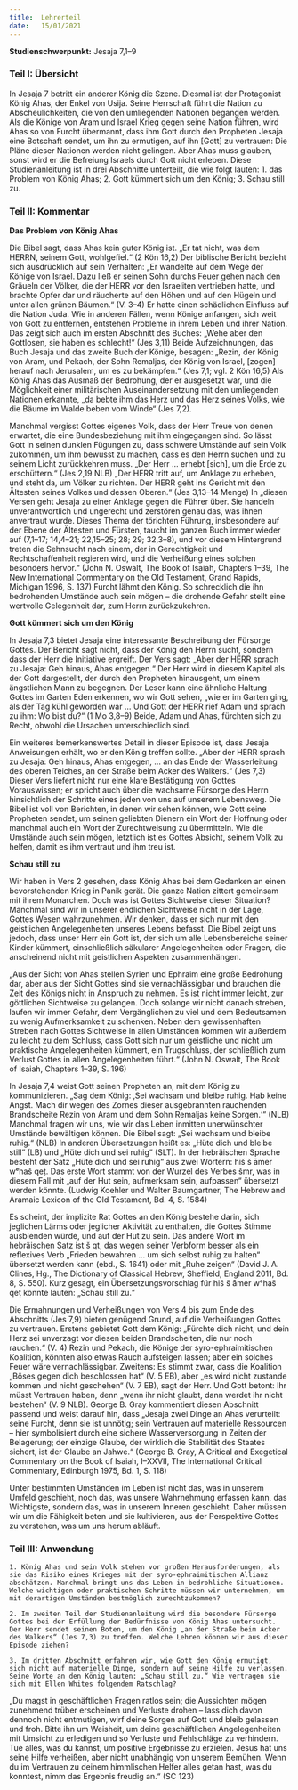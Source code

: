 ```yaml
---
title:  Lehrerteil
date:   15/01/2021
---
```


**Studienschwerpunkt:**
Jesaja 7,1–9

### Teil I: Übersicht

In Jesaja 7 betritt ein anderer König die Szene. Diesmal ist der Protagonist König Ahas, der Enkel von Usija. Seine Herrschaft führt die Nation zu Abscheulichkeiten, die von den umliegenden Nationen begangen werden. Als die Könige von Aram und Israel Krieg gegen seine Nation führen, wird Ahas so von Furcht übermannt, dass ihm Gott durch den Propheten Jesaja eine Botschaft sendet, um ihn zu ermutigen, auf ihn [Gott] zu vertrauen: Die Pläne dieser Nationen werden nicht gelingen. Aber Ahas muss glauben, sonst wird er die Befreiung Israels durch Gott nicht erleben. Diese Studienanleitung ist in drei Abschnitte unterteilt, die wie folgt lauten: 1. das Problem von König Ahas; 2. Gott kümmert sich um den König; 3. Schau still zu.

### Teil II: Kommentar

**Das Problem von König Ahas**

Die Bibel sagt, dass Ahas kein guter König ist. „Er tat nicht, was dem HERRN, seinem Gott, wohlgefiel.“ (2 Kön 16,2) Der biblische Bericht bezieht sich ausdrücklich auf sein Verhalten: „Er wandelte auf dem Wege der Könige von Israel. Dazu ließ er seinen Sohn durchs Feuer gehen nach den Gräueln der Völker, die der HERR vor den Israeliten vertrieben hatte, und brachte Opfer dar und räucherte auf den Höhen und auf den Hügeln und unter allen grünen Bäumen.“ (V. 3–4) Er hatte einen schädlichen Einfluss auf die Nation Juda. Wie in anderen Fällen, wenn Könige anfangen, sich weit von Gott zu entfernen, entstehen Probleme in ihrem Leben und ihrer Nation. Das zeigt sich auch im ersten Abschnitt des Buches: „Wehe aber den Gottlosen, sie haben es schlecht!“ (Jes 3,11) Beide Aufzeichnungen, das Buch Jesaja und das zweite Buch der Könige, besagen: „Rezin, der König von Aram, und Pekach, der Sohn Remaljas, der König von Israel, [zogen] herauf nach Jerusalem, um es zu bekämpfen.“ (Jes 7,1; vgl. 2 Kön 16,5) Als König Ahas das Ausmaß der Bedrohung, der er ausgesetzt war, und die Möglichkeit einer militärischen Auseinandersetzung mit den umliegenden Nationen erkannte, „da bebte ihm das Herz und das Herz seines Volks, wie die Bäume im Walde beben vom Winde“ (Jes 7,2).

Manchmal vergisst Gottes eigenes Volk, dass der Herr Treue von denen erwartet, die eine Bundesbeziehung mit ihm eingegangen sind. So lässt Gott in seinen dunklen Fügungen zu, dass schwere Umstände auf sein Volk zukommen, um ihm bewusst zu machen, dass es den Herrn suchen und zu seinem Licht zurückkehren muss. „Der Herr … erhebt [sich], um die Erde zu erschüttern.“ (Jes 2,19 NLB) „Der HERR tritt auf, um Anklage zu erheben, und steht da, um Völker zu richten. Der HERR geht ins Gericht mit den Ältesten seines Volkes und dessen Oberen.“ (Jes 3,13–14 Menge) In „diesen Versen geht Jesaja zu einer Anklage gegen die Führer über. Sie handeln unverantwortlich und ungerecht und zerstören genau das, was ihnen anvertraut wurde. Dieses Thema der törichten Führung, insbesondere auf der Ebene der Ältesten und Fürsten, taucht im ganzen Buch immer wieder auf (7,1–17; 14,4–21; 22,15–25; 28; 29; 32,3–8), und vor diesem Hintergrund treten die Sehnsucht nach einem, der in Gerechtigkeit und Rechtschaffenheit regieren wird, und die Verheißung eines solchen besonders hervor.“ (John N. Oswalt, The Book of Isaiah, Chapters 1–39, The New International Commentary on the Old Testament, Grand Rapids, Michigan 1996, S. 137) Furcht lähmt den König. So schrecklich die ihn bedrohenden Umstände auch sein mögen – die drohende Gefahr stellt eine wertvolle Gelegenheit dar, zum Herrn zurückzukehren.

**Gott kümmert sich um den König**

In Jesaja 7,3 bietet Jesaja eine interessante Beschreibung der Fürsorge Gottes. Der Bericht sagt nicht, dass der König den Herrn sucht, sondern dass der Herr die Initiative ergreift. Der Vers sagt: „Aber der HERR sprach zu Jesaja: Geh hinaus, Ahas entgegen.“ Der Herr wird in diesem Kapitel als der Gott dargestellt, der durch den Propheten hinausgeht, um einem ängstlichen Mann zu begegnen. Der Leser kann eine ähnliche Haltung Gottes im Garten Eden erkennen, wo wir Gott sehen, „wie er im Garten ging, als der Tag kühl geworden war … Und Gott der HERR rief Adam und sprach zu ihm: Wo bist du?“ (1 Mo 3,8–9) Beide, Adam und Ahas, fürchten sich zu Recht, obwohl die Ursachen unterschiedlich sind.

Ein weiteres bemerkenswertes Detail in dieser Episode ist, dass Jesaja Anweisungen erhält, wo er den König treffen sollte. „Aber der HERR sprach zu Jesaja: Geh hinaus, Ahas entgegen, … an das Ende der Wasserleitung des oberen Teiches, an der Straße beim Acker des Walkers.“ (Jes 7,3) Dieser Vers liefert nicht nur eine klare Bestätigung von Gottes Vorauswissen; er spricht auch über die wachsame Fürsorge des Herrn hinsichtlich der Schritte eines jeden von uns auf unserem Lebensweg. Die Bibel ist voll von Berichten, in denen wir sehen können, wie Gott seine Propheten sendet, um seinen geliebten Dienern ein Wort der Hoffnung oder manchmal auch ein Wort der Zurechtweisung zu übermitteln. Wie die Umstände auch sein mögen, letztlich ist es Gottes Absicht, seinem Volk zu helfen, damit es ihm vertraut und ihm treu ist.

**Schau still zu**

Wir haben in Vers 2 gesehen, dass König Ahas bei dem Gedanken an einen bevorstehenden Krieg in Panik gerät. Die ganze Nation zittert gemeinsam mit ihrem Monarchen. Doch was ist Gottes Sichtweise dieser Situation? Manchmal sind wir in unserer endlichen Sichtweise nicht in der Lage, Gottes Wesen wahrzunehmen. Wir denken, dass er sich nur mit den geistlichen Angelegenheiten unseres Lebens befasst. Die Bibel zeigt uns jedoch, dass unser Herr ein Gott ist, der sich um alle Lebensbereiche seiner Kinder kümmert, einschließlich säkularer Angelegenheiten oder Fragen, die anscheinend nicht mit geistlichen Aspekten zusammenhängen.

„Aus der Sicht von Ahas stellen Syrien und Ephraim eine große Bedrohung dar, aber aus der Sicht Gottes sind sie vernachlässigbar und brauchen die Zeit des Königs nicht in Anspruch zu nehmen. Es ist nicht immer leicht, zur göttlichen Sichtweise zu gelangen. Doch solange wir nicht danach streben, laufen wir immer Gefahr, dem Vergänglichen zu viel und dem Bedeutsamen zu wenig Aufmerksamkeit zu schenken. Neben dem gewissenhaften Streben nach Gottes Sichtweise in allen Umständen kommen wir außerdem zu leicht zu dem Schluss, dass Gott sich nur um geistliche und nicht um praktische Angelegenheiten kümmert, ein Trugschluss, der schließlich zum Verlust Gottes in allen Angelegenheiten führt.“ (John N. Oswalt, The Book of Isaiah, Chapters 1–39, S. 196)

In Jesaja 7,4 weist Gott seinen Propheten an, mit dem König zu kommunizieren. „Sag dem König: ‚Sei wachsam und bleibe ruhig. Hab keine Angst. Mach dir wegen des Zornes dieser ausgebrannten rauchenden Brandscheite Rezin von Aram und dem Sohn Remaljas keine Sorgen.‘“ (NLB) Manchmal fragen wir uns, wie wir das Leben inmitten unerwünschter Umstände bewältigen können. Die Bibel sagt: „Sei wachsam und bleibe ruhig.“ (NLB) In anderen Übersetzungen heißt es: „Hüte dich und bleibe still“ (LB) und „Hüte dich und sei ruhig“ (SLT). In der hebräischen Sprache besteht der Satz „Hüte dich und sei ruhig“ aus zwei Wörtern: hiš š āmer wᵉhaš qeṭ. Das erste Wort stammt von der Wurzel des Verbes šmr, was in diesem Fall mit „auf der Hut sein, aufmerksam sein, aufpassen“ übersetzt werden könnte. (Ludwig Koehler und Walter Baumgartner, The Hebrew and Aramaic Lexicon of the Old Testament, Bd. 4, S. 1584)

Es scheint, der implizite Rat Gottes an den König bestehe darin, sich jeglichen Lärms oder jeglicher Aktivität zu enthalten, die Gottes Stimme ausblenden würde, und auf der Hut zu sein. Das andere Wort im hebräischen Satz ist š qt, das wegen seiner Verbform besser als ein reflexives Verb „Frieden bewahren … um sich selbst ruhig zu halten“ übersetzt werden kann (ebd., S. 1641) oder mit „Ruhe zeigen“ (David J. A. Clines, Hg., The Dictionary of Classical Hebrew, Sheffield, England 2011, Bd. 8, S. 550). Kurz gesagt, ein Übersetzungsvorschlag für hiš š āmer wᵉhaš qeṭ könnte lauten: „Schau still zu.“

Die Ermahnungen und Verheißungen von Vers 4 bis zum Ende des Abschnitts
(Jes 7,9) bieten genügend Grund, auf die Verheißungen Gottes zu vertrauen. Erstens gebietet Gott dem König: „Fürchte dich nicht, und dein Herz sei unverzagt vor diesen beiden Brandscheiten, die nur noch rauchen.“ (V. 4) Rezin und Pekach, die Könige der syro-ephraimitischen Koalition, könnten also etwas Rauch aufsteigen lassen; aber ein solches Feuer wäre vernachlässigbar. Zweitens: Es stimmt zwar, dass die Koalition „Böses gegen dich beschlossen hat“ (V. 5 EB), aber „es wird nicht zustande kommen und nicht geschehen“ (V. 7 EB), sagt der Herr. Und Gott betont: Ihr müsst Vertrauen haben, denn „wenn ihr nicht glaubt, dann werdet ihr nicht bestehen“ (V. 9 NLB). George B. Gray kommentiert diesen Abschnitt passend und weist darauf hin, dass „Jesaja zwei Dinge an Ahas verurteilt: seine Furcht, denn sie ist unnötig; sein Vertrauen auf materielle Ressourcen – hier symbolisiert durch eine sichere Wasserversorgung in Zeiten der Belagerung; der einzige Glaube, der wirklich die Stabilität des Staates sichert, ist der Glaube an Jahwe.“ (George B. Gray, A Critical and Exegetical Commentary on the Book of Isaiah, I–XXVII, The International Critical Commentary, Edinburgh 1975, Bd. 1, S. 118)

Unter bestimmten Umständen im Leben ist nicht das, was in unserem Umfeld geschieht, noch das, was unsere Wahrnehmung erfassen kann, das Wichtigste, sondern das, was in unserem Inneren geschieht. Daher müssen wir um die Fähigkeit beten und sie kultivieren, aus der Perspektive Gottes zu verstehen, was um uns herum abläuft.

### Teil III: Anwendung

`1. König Ahas und sein Volk stehen vor großen Herausforderungen, als sie das Risiko eines Krieges mit der syro-ephraimitischen Allianz abschätzen. Manchmal bringt uns das Leben in bedrohliche Situationen. Welche wichtigen oder praktischen Schritte müssen wir unternehmen, um mit derartigen Umständen bestmöglich zurechtzukommen?`

`2. Im zweiten Teil der Studienanleitung wird die besondere Fürsorge Gottes bei der Erfüllung der Bedürfnisse von König Ahas untersucht. Der Herr sendet seinen Boten, um den König „an der Straße beim Acker des Walkers“ (Jes 7,3) zu treffen. Welche Lehren können wir aus dieser Episode ziehen?`

`3. Im dritten Abschnitt erfahren wir, wie Gott den König ermutigt, sich nicht auf materielle Dinge, sondern auf seine Hilfe zu verlassen. Seine Worte an den König lauten: „Schau still zu.“ Wie vertragen sie sich mit Ellen Whites folgendem Ratschlag?`

„Du magst in geschäftlichen Fragen ratlos sein; die Aussichten mögen zunehmend trüber erscheinen und Verluste drohen – lass dich davon dennoch nicht entmutigen, wirf deine Sorgen auf Gott und bleib gelassen und froh. Bitte ihn um Weisheit, um deine geschäftlichen Angelegenheiten mit Umsicht zu erledigen und so Verluste und Fehlschläge zu verhindern. Tue alles, was du kannst, um positive Ergebnisse zu erzielen. Jesus hat uns seine Hilfe verheißen, aber nicht unabhängig von unserem Bemühen. Wenn du im Vertrauen zu deinem himmlischen Helfer alles getan hast, was du konntest, nimm das Ergebnis freudig an.“ (SC 123)